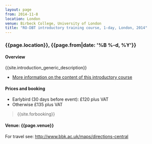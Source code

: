 ```yaml
---
layout: page
from: 2014-11-8
location: London
venue: Birbeck College, University of London
title: "RO-DBT introductory training course, 1-day, London, 2014"
---
```


### {{page.location}}, {{page.from|date: '%B %-d, %Y'}}


#### Overview

{{site.introduction_generic_description}}

- [More information on the content of this introductory course](/training/introduction.html)


#### Prices and booking

- Earlybird (30 days before event): £120 plus VAT
- Otherwise £135 plus VAT

> {{site.forbooking}}


#### Venue: {{page.venue}}

For travel see: http://www.bbk.ac.uk/maps/directions-central
